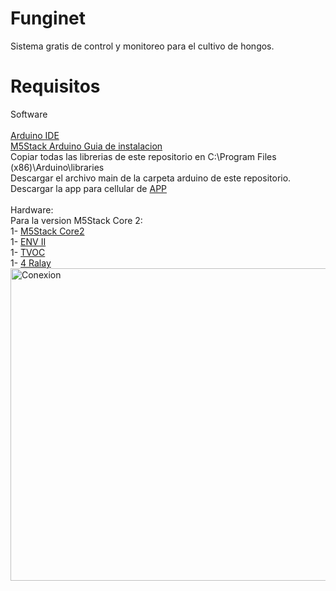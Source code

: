 # Funginet
Sistema gratis de control y monitoreo para el cultivo de hongos.<br>
# Requisitos
Software<br>
<br>
<a href="https://www.arduino.cc/en/software">Arduino IDE</a><br>
<a href="https://docs.m5stack.com/#/en/quick_start/m5core/m5stack_core_get_started_Arduino_Windows?id=_4-install-m5stack-library">M5Stack Arduino Guia de instalacion</a><br>
Copiar todas las librerias de este repositorio en C:\Program Files (x86)\Arduino\libraries<br>
Descargar el archivo main de la carpeta arduino de este repositorio.<br>
Descargar la app para cellular de <a href="https://drive.google.com/drive/folders/1rASsEZAjLJQ4PqG6WquGLhOPXpzdif9D?usp=sharing">APP</a><br>
<br>
Hardware:<br>
Para la version M5Stack Core 2:<br>
1- <a href="https://m5stack.com/collections/m5-core/products/m5stack-core2-esp32-iot-development-kit?variant=35960244109476"> M5Stack Core2</a><br>
1- <a href="https://m5stack.com/products/env-ii-unit?_pos=2&_sid=770980b33&_ss=r"> ENV II</a><br>
1- <a href="https://m5stack.com/products/tvoc-eco2-gas-unit-sgp30?_pos=1&_sid=7f563d33a&_ss=r">TVOC</a><br>
1- <a href="https://m5stack.com/products/4-relay-unit?_pos=1&_sid=06930ee08&_ss=r"> 4 Ralay</a><br>
<img src="https://github.com/christianfunginet/Funginet/blob/main/M5Stack%20Conexion/conexion.png" alt="Conexion" width="800" height="500">
